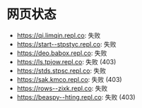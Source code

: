 # 网页状态
- https://qi.limqin.repl.co: 失败
- https://start--stpstyc.repl.co: 失败
- https://deo.babox.repl.co: 失败
- https://ls.tpjow.repl.co: 失败 (403)
- https://stds.stpsc.repl.co: 失败
- https://sak.kmco.repl.co: 失败 (403)
- https://rows--zixk.repl.co: 失败
- https://beaspy--hting.repl.co: 失败 (403)

